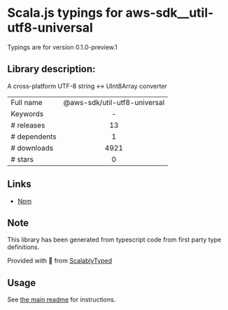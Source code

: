 
# Scala.js typings for aws-sdk__util-utf8-universal

Typings are for version 0.1.0-preview.1

## Library description:
A cross-platform UTF-8 string <-> UInt8Array converter

|                    |                 |
| ------------------ | :-------------: |
| Full name          | @aws-sdk/util-utf8-universal |
| Keywords           | - |
| # releases         | 13 |
| # dependents       | 1 |
| # downloads        | 4921 |
| # stars            | 0 |

## Links
- [Npm](https://www.npmjs.com/package/%40aws-sdk%2Futil-utf8-universal)
    


## Note
This library has been generated from typescript code from first party type definitions.

Provided with :purple_heart: from [ScalablyTyped](https://github.com/oyvindberg/ScalablyTyped)

## Usage
See [the main readme](../../readme.md) for instructions.


